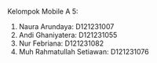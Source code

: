 Kelompok Mobile A 5:

1. Naura Arundaya: D121231007
2. Andi Ghaniyatera: D121231055
3. Nur Febriana: D121231082
4. Muh Rahmatullah Setiawan: D121231076
